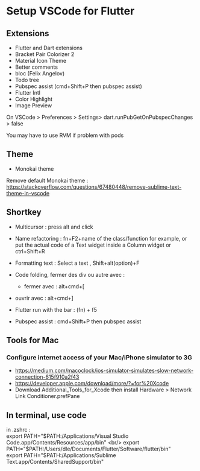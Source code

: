 # Setup VSCode for Flutter

## Extensions

- Flutter and Dart extensions 
- Bracket Pair Colorizer 2
- Material Icon Theme
- Better comments
- bloc  (Felix Angelov)
- Todo tree
- Pubspec assist (cmd+Shift+P  then pubspec assist)
- Flutter Intl
- Color Highlight
- Image Preview

On VSCode > Preferences > Settings> dart.runPubGetOnPubspecChanges > false

You may have to use RVM if problem with pods

## Theme 
- Monokai theme

Remove default Monokai theme : https://stackoverflow.com/questions/67480448/remove-sublime-text-theme-in-vscode

## Shortkey

- Multicursor : press alt and click

- Name refactoring :
fn+F2+name of the class/function for example, or put the actual code of a Text widget inside a Column widget
or ctrl+Shift+R

- Formatting text :
Select a text , Shift+alt(option)+F

- Code folding, fermer des div ou autre avec :
   - fermer avec : alt+cmd+[
-  ouvrir avec : alt+cmd+]

- Flutter run with the bar : (fn) +  f5

- Pubspec assist : cmd+Shift+P then pubspec assist

## Tools for Mac


### Configure internet access of your Mac/iPhone simulator to 3G
- https://medium.com/macoclock/ios-simulator-simulates-slow-network-connection-615f910a2f43<br/>
- https://developer.apple.com/download/more/?=for%20Xcode<br/>
- Download Additional_Tools_for_Xcode then install Hardware > Network Link Conditioner.prefPane


## In terminal, use code

in .zshrc : <br/>
export PATH="$PATH:/Applications/Visual Studio Code.app/Contents/Resources/app/bin" <br/>
export PATH="$PATH:/Users/dle/Documents/Flutter/Software/flutter/bin" <br/>
export PATH="$PATH:/Applications/Sublime Text.app/Contents/SharedSupport/bin" <br/>
